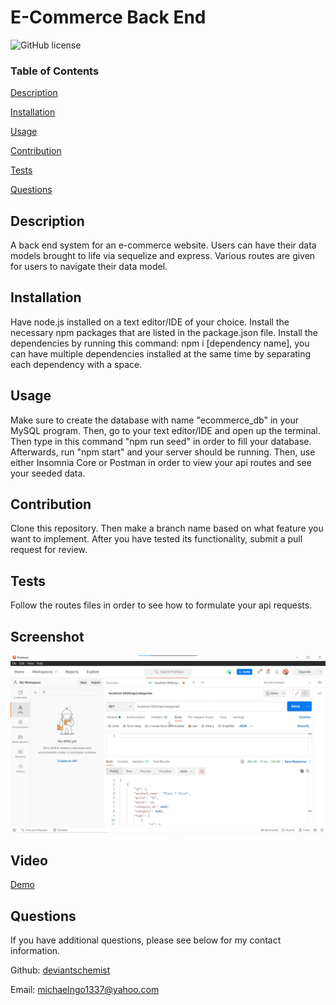 
  # E-Commerce Back End

  
  ![GitHub license](https://img.shields.io/badge/license-None-blue.svg)

      

  ### Table of Contents
  [Description](https://github.com/DeviantSchemist/E-CommerceBackEnd#description)

  [Installation](https://github.com/DeviantSchemist/E-CommerceBackEnd#installation)

  [Usage](https://github.com/DeviantSchemist/E-CommerceBackEnd#usage)

  [Contribution](https://github.com/DeviantSchemist/E-CommerceBackEnd#contribution)

  [Tests](https://github.com/DeviantSchemist/E-CommerceBackEnd#tests)

  [Questions](https://github.com/DeviantSchemist/E-CommerceBackEnd#questions)

  ## Description
  A back end system for an e-commerce website. Users can have their data models brought to life via sequelize and express. Various routes are given for users to navigate their data model.

  ## Installation
  Have node.js installed on a text editor/IDE of your choice. Install the necessary npm packages that are listed in the package.json file. Install the dependencies by running this command: npm i [dependency name], you can have multiple dependencies installed at the same time by separating each dependency with a space.

  ## Usage
  Make sure to create the database with name "ecommerce_db" in your MySQL program. Then, go to your text editor/IDE and open up the terminal. Then type in this command "npm run seed" in order to fill your database. Afterwards, run "npm start" and your server should be running. Then, use either Insomnia Core or Postman in order to view your api routes and see your seeded data.

  ## Contribution
  Clone this repository. Then make a branch name based on what feature you want to implement. After you have tested its functionality, submit a pull request for review.

  ## Tests
  Follow the routes files in order to see how to formulate your api requests.

  ## Screenshot
  <img src="./E-Commerce.png" alt="E-Commerce Back End Screenshot">

  ## Video
  [Demo](https://youtu.be/IFacPxC_8gw)

  ## Questions
  If you have additional questions, please see below for my contact information.

  Github: [deviantschemist](https://github.com/deviantschemist)

  Email: michaelngo1337@yahoo.com
  